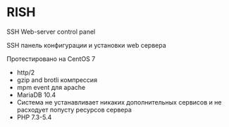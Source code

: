 # RISH
SSH Web-server control panel

SSH панель конфигурации и установки web сервера 

Протестировано на CentOS 7

* http/2
* gzip and brotli компрессия
* mpm event для apache
* MariaDB 10.4
* Система не устанавливает никаких дополнительных сервисов и не расходует попусту ресурсов сервера
* PHP 7.3-5.4
